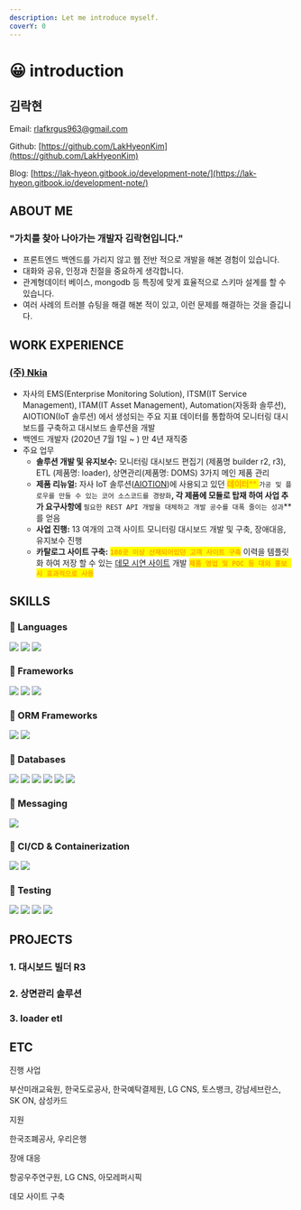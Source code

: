 ```yaml
---
description: Let me introduce myself.
coverY: 0
---
```


# 😀 introduction

## 김락현

Email: rlafkrgus963@gmail.com

Github: [https://github.com/LakHyeonKim](https://github.com/LakHyeonKim)

Blog: [https://lak-hyeon.gitbook.io/development-note/](https://lak-hyeon.gitbook.io/development-note/)



## ABOUT ME

### "가치를 찾아 나아가는 개발자 김락현입니다."

* 프론트엔드 백엔드를 가리지 않고 웹 전반 적으로 개발을 해본 경험이 있습니다.
* 대화와 공유, 인정과 친절을 중요하게 생각합니다.
* 관계형데이터 베이스, mongodb 등 특징에 맞게 효율적으로 스키마 설계를 할 수 있습니다.
* 여러 사례의 트러블 슈팅을 해결 해본 적이 있고, 이런 문제를 해결하는 것을 즐깁니다.





## WORK EXPERIENCE

### [(주) Nkia](http://www.nkia.co.kr/)&#x20;

* 자사의 EMS(Enterprise Monitoring Solution), ITSM(IT Service Management), ITAM(IT Asset Management), Automation(자동화 솔루션), AIOTION(IoT 솔루션) 에서 생성되는 주요 지표 데이터를 통합하여 모니터링 대시보드를 구축하고 대시보드 솔루션을 개발
* 백엔드 개발자 (2020년 7월 1일 \~ ) 만 4년 재직중
* 주요 업무
  * **솔루션 개발 및 유지보수:** 모니터링 대시보드 편집기 (제품명 builder r2, r3), ETL (제품명: loader), 상면관리(제품명: DOMS) 3가지 메인 제품 관리
  * **제품 리뉴얼:** 자사 IoT 솔루션([AIOTION](http://aiotion.com/))에 사용되고 있던 <mark style="color:orange;">**데이터**</mark><mark style="color:orange;">** **</mark><mark style="color:orange;">**`가공 및 플로우를 만들 수 있는 코어 소스코드를 경량화`**</mark>, 각 제품에 모듈로 탑재 하여 사업 추가 요구사항에 <mark style="color:orange;">**`필요한 REST API 개발을 대체하고 개발 공수를 대폭 줄이는 성과`**</mark>를 얻음
  * **사업 진행:** 13 여개의 고객 사이트 모니터링 대시보드 개발 및 구축, 장애대응, 유지보수 진행
  * **카탈로그 사이트 구축:** <mark style="color:orange;">**`100곳 이상 산재되어있던 고객 사이트 구축`**</mark> 이력을 템플릿 화 하여 저장 할 수 있는 [데모 시연 사이트](http://dashboard.nkia.co.kr/demo) 개발 <mark style="color:orange;">**`제품 영업 및 POC 등 대외 홍보 시 효과적으로 사용`**</mark>



## SKILLS

### :clap: Languages

![](https://img.shields.io/badge/TypeScript-3178C6?style=for-the-badge\&logo=typescript\&logoColor=white) ![](https://img.shields.io/badge/JavaScript-F7DF1E?style=for-the-badge\&logo=javascript\&logoColor=black) ![](https://img.shields.io/badge/Java-007396?style=for-the-badge\&logo=java\&logoColor=white)

### :clap: Frameworks

![](https://img.shields.io/badge/React-61DAFB?style=for-the-badge\&logo=react\&logoColor=black) ![](https://img.shields.io/badge/Spring%20Boot-6DB33F?style=for-the-badge\&logo=spring-boot\&logoColor=white) ![](https://img.shields.io/badge/Spring%20Framework-6DB33F?style=for-the-badge\&logo=spring\&logoColor=white)

### :clap: ORM Frameworks

![](https://img.shields.io/badge/JPA-6DB33F?style=for-the-badge\&logo=hibernate\&logoColor=white) ![](https://img.shields.io/badge/MyBatis-E76F00?style=for-the-badge\&logo=mybatis\&logoColor=white)

### :clap: Databases

![](https://img.shields.io/badge/MongoDB-47A248?style=for-the-badge\&logo=mongodb\&logoColor=white) ![](https://img.shields.io/badge/Redis-DC382D?style=for-the-badge\&logo=redis\&logoColor=white) ![](https://img.shields.io/badge/PostgreSQL-336791?style=for-the-badge\&logo=postgresql\&logoColor=white) ![](https://img.shields.io/badge/Oracle-F80000?style=for-the-badge\&logo=oracle\&logoColor=white) ![](https://img.shields.io/badge/Tibero-E54D26?style=for-the-badge\&logo=tibero\&logoColor=white) ![](https://img.shields.io/badge/MySQL-4479A1?style=for-the-badge\&logo=mysql\&logoColor=white)

### :clap: Messaging

![](https://img.shields.io/badge/Apache%20Kafka-231F20?style=for-the-badge\&logo=apache-kafka\&logoColor=white)

### :clap: CI/CD & Containerization

![](https://img.shields.io/badge/Jenkins-D24939?style=for-the-badge\&logo=jenkins\&logoColor=white) ![](https://img.shields.io/badge/Docker-2496ED?style=for-the-badge\&logo=docker\&logoColor=white)

### :clap: Testing

![](https://img.shields.io/badge/Jest-C21325?style=for-the-badge\&logo=jest\&logoColor=white) ![](https://img.shields.io/badge/JaCoCo-EC2025?style=for-the-badge\&logo=jacoco\&logoColor=white) ![](https://img.shields.io/badge/JUnit5-25A162?style=for-the-badge\&logo=junit5\&logoColor=white) ![](https://img.shields.io/badge/SonarQube-4E9BCD?style=for-the-badge\&logo=sonarqube\&logoColor=white)





## PROJECTS



### 1. 대시보드 빌더 R3&#x20;

### 2. 상면관리 솔루션

### 3. loader etl&#x20;



## ETC

진행 사업

부산미래교육원, 한국도로공사, 한국예탁결제원, LG CNS, 토스뱅크, 강남세브란스, SK ON, 삼성카드



지원

한국조폐공사, 우리은행



장애 대응

항공우주연구원, LG CNS, 아모레퍼시픽



데모 사이트 구축
